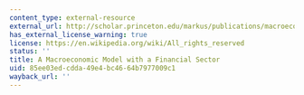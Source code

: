 ```yaml
---
content_type: external-resource
external_url: http://scholar.princeton.edu/markus/publications/macroeconomic-model-financial-sector
has_external_license_warning: true
license: https://en.wikipedia.org/wiki/All_rights_reserved
status: ''
title: A Macroeconomic Model with a Financial Sector
uid: 85ee03ed-cdda-49e4-bc46-64b7977009c1
wayback_url: ''
---
```

